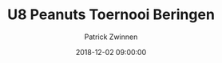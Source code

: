 ---
layout: album
title: U8 Peanuts Toernooi Beringen
description: Peanuts toernooi te Beringen op 2 December 2018.
date: 2018-12-02 09:00:00
cover: /albums/2018-12-02-peanuts-beringen/thumbnails/18.49.05-0.jpeg
author: Patrick Zwinnen
pagination: 
  enabled: true
  images: true
  imageLayout: image
  itemsPerPage: 64
---